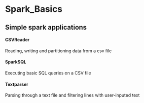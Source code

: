 # Spark_Basics
## Simple spark applications

#### CSVReader
Reading, writing and partitioning data from a csv file

#### SparkSQL
Executing basic SQL queries on a CSV file

#### Textparser
Parsing through a text file and filtering lines with user-inputed text
